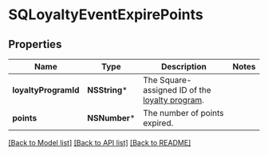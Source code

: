 # SQLoyaltyEventExpirePoints

## Properties
Name | Type | Description | Notes
------------ | ------------- | ------------- | -------------
**loyaltyProgramId** | **NSString*** | The Square-assigned ID of the [loyalty program](https://developer.squareup.com/reference/square_2023-10-18/objects/LoyaltyProgram). | 
**points** | **NSNumber*** | The number of points expired. | 

[[Back to Model list]](../README.md#documentation-for-models) [[Back to API list]](../README.md#documentation-for-api-endpoints) [[Back to README]](../README.md)


